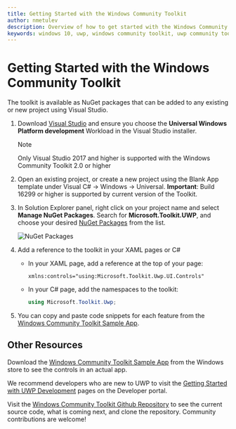 ```yaml
---
title: Getting Started with the Windows Community Toolkit
author: nmetulev
description: Overview of how to get started with the Windows Community Toolkit to build amazing UWP apps
keywords: windows 10, uwp, windows community toolkit, uwp community toolkit, uwp toolkit, get started, visual studio
---
```


# Getting Started with the Windows Community Toolkit

The toolkit is available as NuGet packages that can be added to any existing or new project using Visual Studio.

1. Download [Visual Studio](https://developer.microsoft.com/en-us/windows/downloads) and ensure you choose the **Universal Windows Platform development** Workload in the Visual Studio installer.

   > [!NOTE]
   > Only Visual Studio 2017 and higher is supported with the Windows Community Toolkit 2.0 or higher

2. Open an existing project, or create a new project using the Blank App template under Visual C# -> Windows -> Universal.  **Important**:  Build 16299 or higher is supported by current version of the Toolkit.

3. In Solution Explorer panel, right click on your project name and select **Manage NuGet Packages**. Search for **Microsoft.Toolkit.UWP**, and choose your desired [NuGet Packages](Nuget-Packages.md) from the list.

    ![NuGet Packages](resources/images/ManageNugetPackages.png "Manage NuGet Packages Image")

4. Add a reference to the toolkit in your XAML pages or C#

    * In your XAML page, add a reference at the top of your page:

        ```xaml
        xmlns:controls="using:Microsoft.Toolkit.Uwp.UI.Controls"
        ```

    * In your C# page, add the namespaces to the toolkit:

        ```c#
        using Microsoft.Toolkit.Uwp;
        ```


5. You can copy and paste code snippets for each feature from the [Windows Community Toolkit Sample App](http://aka.ms/uwptoolkitapp). 

## Other Resources 

Download the [Windows Community Toolkit Sample App](http://aka.ms/uwptoolkitapp) from the Windows store to see the controls in an actual app.

We recommend developers who are new to UWP to visit the [Getting Started with UWP Development](https://developer.microsoft.com/en-us/windows/getstarted) pages on the Developer portal. 

Visit the [Windows Community Toolkit Github Repository](http://aka.ms/uwptoolkit) to see the current source code, what is coming next, and clone the repository.  Community contributions are welcome!


